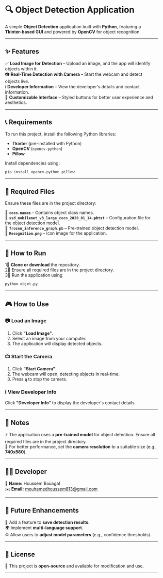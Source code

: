 # 🔍 Object Detection Application  

A simple **Object Detection** application built with **Python**, featuring a **Tkinter-based GUI** and powered by **OpenCV** for object recognition.  

---

## ✨ Features  

✅ **Load Image for Detection** – Upload an image, and the app will identify objects within it.  
📷 **Real-Time Detection with Camera** – Start the webcam and detect objects live.  
ℹ️ **Developer Information** – View the developer's details and contact information.  
🎨 **Customizable Interface** – Styled buttons for better user experience and aesthetics.  

---

## 📞 Requirements  

To run this project, install the following Python libraries:  

- **Tkinter** (pre-installed with Python)  
- **OpenCV** (`opencv-python`)  
- **Pillow**  

Install dependencies using:  

```bash
pip install opencv-python pillow
```

---

## 📂 Required Files  

Ensure these files are in the project directory:  

📌 **`coco.names`** – Contains object class names.  
📌 **`ssd_mobilenet_v3_large_coco_2020_01_14.pbtxt`** – Configuration file for the object detection model.  
📌 **`frozen_inference_graph.pb`** – Pre-trained object detection model.  
📌 **`Recognition.png`** – Icon image for the application.  

---

## 🚀 How to Run  

1⃣ **Clone or download** the repository.  
2⃣ Ensure all required files are in the project directory.  
3⃣ Run the application using:  

```bash
python objet.py
```

---

## 🎮 How to Use  

### 📷 Load an Image  
1. Click **"Load Image"**.  
2. Select an image from your computer.  
3. The application will display detected objects.  

### 📺 Start the Camera  
1. Click **"Start Camera"**.  
2. The webcam will open, detecting objects in real-time.  
3. Press **`q`** to stop the camera.  

### ℹ️ View Developer Info  
Click **"Developer Info"** to display the developer's contact details.  

---

## 🔔 Notes  

⚡ The application uses a **pre-trained model** for object detection. Ensure all required files are in the project directory.  
📏 For better performance, set the **camera resolution** to a suitable size (e.g., **740x580**).  

---

## 👨‍💻 Developer  

**👤 Name:** Houssem Bouagal  
✉️ **Email:** mouhamedhoussem813@gmail.com  

---

## 🚀 Future Enhancements  

🔹 Add a feature to **save detection results**.  
🌍 Implement **multi-language support**.  
⚙️ Allow users to **adjust model parameters** (e.g., confidence thresholds).  

---

## 📜 License  

🧠 This project is **open-source** and available for modification and use.  

---


